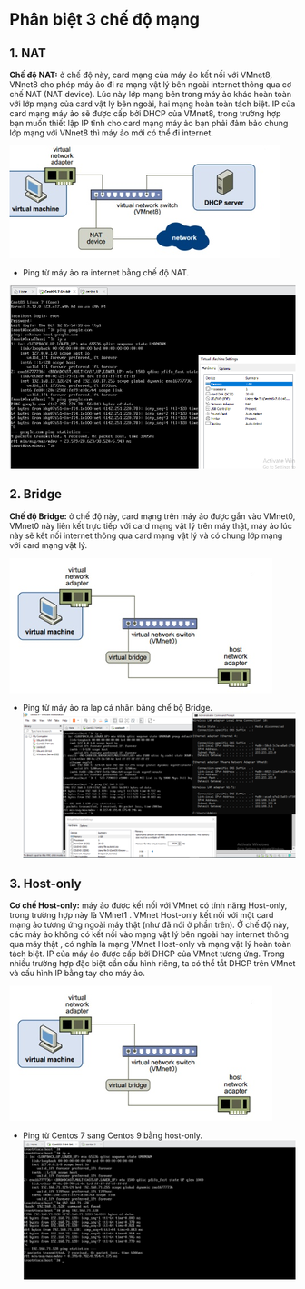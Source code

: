# Phân biệt 3 chế độ mạng
## 1. NAT
**Chế độ NAT:** ở chế độ này, card mạng của máy ảo kết nối với VMnet8, VNnet8 cho phép máy ảo đi ra mạng vật lý bên ngoài internet thông qua cơ chế NAT (NAT device). Lúc này lớp mạng bên trong máy ảo khác hoàn toàn với lớp mạng của card vật lý bên ngoài, hai mạng hoàn toàn tách biệt. IP của card mạng máy ảo sẽ được cấp bởi DHCP của VMnet8, trong trường hợp bạn muốn thiết lập IP tĩnh cho card mạng máy ảo bạn phải đảm bảo chung lớp mạng với VNnet8 thì máy ảo mới có thể đi internet.

![Alt text](../Images/7.jpg)  

+ Ping từ máy ảo ra internet bằng chế độ NAT.  

![Alt text](../Images/8.PNG)

## 2. Bridge
**Chế độ Bridge:** ở chế độ này, card mạng trên máy ảo được gắn vào VMnet0, VMnet0 này liên kết trực tiếp với card mạng vật lý trên máy thật, máy ảo lúc này sẽ kết nối internet thông qua  card mạng vật lý và có chung lớp mạng với card mạng vật lý.

![Alt text](../Images/9.jpg)

+ Ping từ máy ảo ra lap cá nhân bằng chế bộ Bridge.  
![Alt text](../Images/10.PNG)  



## 3. Host-only
**Cơ chế Host-only:**  máy ảo được kết nối với VMnet có tính năng Host-only, trong trường hợp này là VMnet1 . VMnet Host-only kết nối với  một card mạng ảo tương ứng ngoài máy thật (như đã nói ở phần trên). Ở chế độ này,  các máy ảo không có kết nối vào mạng vật lý bên ngoài hay internet thông qua máy thật , có nghĩa là mạng VMnet Host-only và mạng vật lý hoàn toàn tách biệt. IP của máy ảo được cấp bởi DHCP của VMnet tương ứng. Trong nhiều trường hợp đặc biệt cần cấu hình riêng, ta có thể tắt DHCP trên VMnet và cấu hình IP bằng tay cho máy ảo.

![Alt text](../Images/9.jpg)  

+ Ping từ Centos 7 sang Centos 9 bằng host-only.  
![Alt text](../Images/12.PNG)
